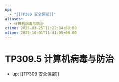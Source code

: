```yaml
---
up:
  - "[[TP309 安全保密]]"
aliases:
  - 计算机病毒与防治
ctime: 2025-03-25T11:22:34+08:00
mtime: 2025-10-01T11:41:05+08:00
---
```


# TP309.5 计算机病毒与防治

- up: [[TP309 安全保密]]
